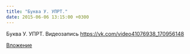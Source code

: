```yaml
---
title: "Буква У. УПРТ."
date: 2015-06-06 13:15:00 +0300
---
```


Буква У. УПРТ.
Видеозапись
https://vk.com/video41076938_170956148

[Вложение](https://vk.com/video41076938_170956148)
